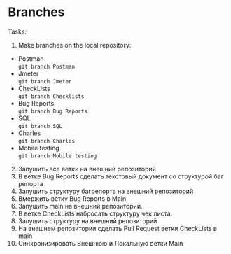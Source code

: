 # Branches

Tasks:  
1) Make branches on the local repository:
- Postman  
`git branch Postman`    
- Jmeter  
`git branch Jmeter`  
- CheckLists  
`git branch Checklists`
- Bug Reports  
`git branch Bug Reports`  
- SQL  
`git branch SQL`  
- Charles  
`git branch Charles`  
- Mobile testing  
`git branch Mobile testing`

2) Запушить все ветки на внешний репозиторий
3) В ветке Bug Reports сделать текстовый документ со структурой баг репорта
4) Запушить структуру багрепорта на внешний репозиторий
5) Вмержить ветку Bug Reports в Main
6) Запушить main на внешний репозиторий.
7) В ветке CheckLists набросать структуру чек листа.
8) Запушить структуру на внешний репозиторий
9) На внешнем репозитории сделать Pull Request ветки CheckLists в main
10) Синхронизировать Внешнюю и Локальную ветки Main
